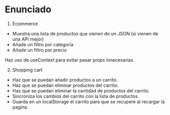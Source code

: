 # Enunciado

1. Ecommerce

- Muestra una lista de productos que vienen de un JSON (si vienen de una API mejor)
- Añade un filtro por categoria
- Añade un filtro por precio

Haz uso de useContext para evitar pasar props innecesarias.

2. Shopping cart

- Haz que se puedan añadir productos a un carrito.
- Haz que se puedan eliminar productos del carrito. 
- Haz que se puedan eliminar la cantidad de productos del carrito.
- Sincroniza los cambios del carrito con la lista de productos.
- Guarda en un localStorage el carrito para que se recupere al recargar la pagina.